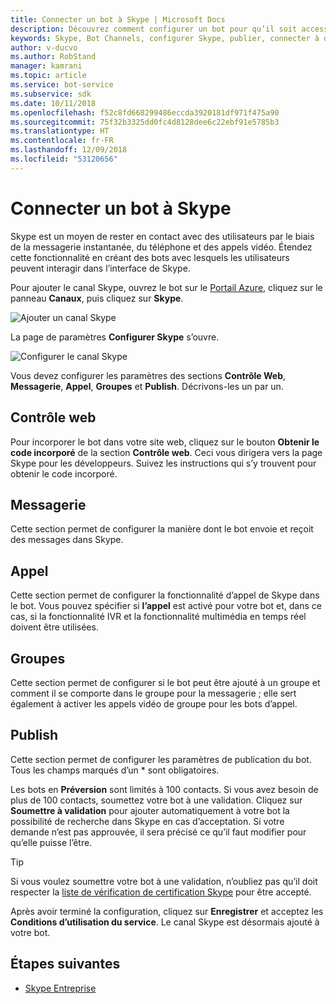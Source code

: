 ```yaml
---
title: Connecter un bot à Skype | Microsoft Docs
description: Découvrez comment configurer un bot pour qu’il soit accessible par le biais de l’interface de Skype.
keywords: Skype, Bot Channels, configurer Skype, publier, connecter à des canaux
author: v-ducvo
ms.author: RobStand
manager: kamrani
ms.topic: article
ms.service: bot-service
ms.subservice: sdk
ms.date: 10/11/2018
ms.openlocfilehash: f52c8fd668299486eccda3920181df971f475a90
ms.sourcegitcommit: 75f32b3325dd0fc4d8128dee6c22ebf91e5785b3
ms.translationtype: HT
ms.contentlocale: fr-FR
ms.lasthandoff: 12/09/2018
ms.locfileid: "53120656"
---
```

# <a name="connect-a-bot-to-skype"></a>Connecter un bot à Skype

Skype est un moyen de rester en contact avec des utilisateurs par le biais de la messagerie instantanée, du téléphone et des appels vidéo. Étendez cette fonctionnalité en créant des bots avec lesquels les utilisateurs peuvent interagir dans l’interface de Skype.

Pour ajouter le canal Skype, ouvrez le bot sur le [Portail Azure](https://portal.azure.com/), cliquez sur le panneau **Canaux**, puis cliquez sur **Skype**.

![Ajouter un canal Skype](~/media/channels/skype-addchannel.png)

La page de paramètres **Configurer Skype** s’ouvre.

![Configurer le canal Skype](~/media/channels/skype_configure.png)

Vous devez configurer les paramètres des sections **Contrôle Web**, **Messagerie**, **Appel**, **Groupes** et **Publish**. Décrivons-les un par un.

## <a name="web-control"></a>Contrôle web

Pour incorporer le bot dans votre site web, cliquez sur le bouton **Obtenir le code incorporé** de la section **Contrôle web**. Ceci vous dirigera vers la page Skype pour les développeurs. Suivez les instructions qui s’y trouvent pour obtenir le code incorporé.

## <a name="messaging"></a>Messagerie

Cette section permet de configurer la manière dont le bot envoie et reçoit des messages dans Skype.

## <a name="calling"></a>Appel

Cette section permet de configurer la fonctionnalité d’appel de Skype dans le bot. Vous pouvez spécifier si **l’appel** est activé pour votre bot et, dans ce cas, si la fonctionnalité IVR et la fonctionnalité multimédia en temps réel doivent être utilisées.

## <a name="groups"></a>Groupes

Cette section permet de configurer si le bot peut être ajouté à un groupe et comment il se comporte dans le groupe pour la messagerie ; elle sert également à activer les appels vidéo de groupe pour les bots d’appel.

## <a name="publish"></a>Publish

Cette section permet de configurer les paramètres de publication du bot. Tous les champs marqués d’un * sont obligatoires.

Les bots en **Préversion** sont limités à 100 contacts. Si vous avez besoin de plus de 100 contacts, soumettez votre bot à une validation. Cliquez sur **Soumettre à validation** pour ajouter automatiquement à votre bot la possibilité de recherche dans Skype en cas d’acceptation. Si votre demande n’est pas approuvée, il sera précisé ce qu’il faut modifier pour qu’elle puisse l’être.

> [!TIP]
> Si vous voulez soumettre votre bot à une validation, n’oubliez pas qu’il doit respecter la [liste de vérification de certification Skype](https://github.com/Microsoft/skype-dev-bots/blob/master/certification/CHECKLIST.md) pour être accepté.

Après avoir terminé la configuration, cliquez sur **Enregistrer** et acceptez les **Conditions d’utilisation du service**. Le canal Skype est désormais ajouté à votre bot.

## <a name="next-steps"></a>Étapes suivantes

* [Skype Entreprise](bot-service-channel-connect-skypeforbusiness.md)
